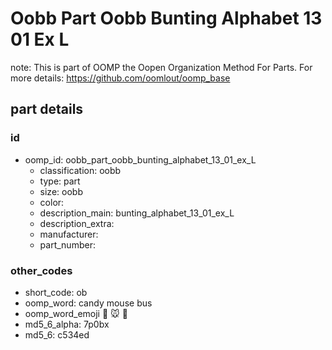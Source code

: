 # Oobb Part Oobb Bunting Alphabet 13 01 Ex L  

note: This is part of OOMP the Oopen Organization Method For Parts. For more details: https://github.com/oomlout/oomp_base

##  part details





### id
* oomp_id: oobb_part_oobb_bunting_alphabet_13_01_ex_L
  * classification: oobb
  * type: part
  * size: oobb
  * color: 
  * description_main: bunting_alphabet_13_01_ex_L
  * description_extra: 
  * manufacturer: 
  * part_number: 

### other_codes
* short_code: ob
* oomp_word: candy mouse bus
* oomp_word_emoji :candy: :mouse: :bus:
* md5_6_alpha: 7p0bx
* md5_6: c534ed